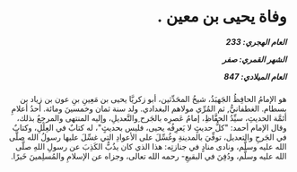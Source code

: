<h1 dir="rtl">وفاة يحيى بن معين .</h1>

<h5 dir="rtl">العام الهجري:  233

الشهر القمري: صفر

العام الميلادي: 847</h5>

<p dir="rtl">هو الإمامُ الحافِظُ الجَهبَذُ، شيخُ المحَدِّثين، أبو زكريَّا يحيى بن مَعِينِ بنِ عون بن زياد بن بسطام. الغطفانيُّ, ثم المُرِّي مولاهم البغدادي. ولد سنة ثمان وخمسينَ ومائة. أحدُ أعلامِ أئمَّة الحديثِ، سيِّدُ الحفَّاظِ، إمامُ عَصرِه بالجَرح ِوالتَّعديلِ، وإليه المنتهى والمرجِعُ بذلك، وقال الإمام أحمد: "كلُّ حديثٍ لا يَعرِفُه يحيى، فليس بحديثٍ"، له كتابٌ في العِلَلِ، وكتابٌ في الجَرحِ والتعديل، توفِّيَ بالمدينةِ وغُسِّلَ على الأعوادِ التي غسِّلَ عليها رسولُ الله صلَّى الله عليه وسلَّم، ونادى منادٍ في جنازتِه: هذا الذي كان يذُبُّ الكَذِبَ عن رسولِ اللهِ صلَّى الله عليه وسلَّم، ودُفِنَ في البقيعِ- رحمه الله تعالى، وجزاه عن الإسلامِ والمُسلِمينَ خَيرًا.</p></br>
